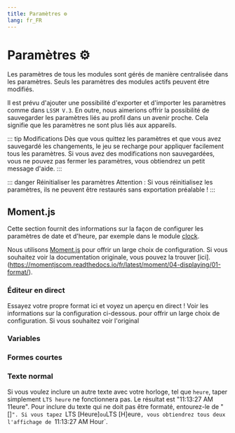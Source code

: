 ```yaml
---
title: Paramètres ⚙️
lang: fr_FR
---
```


# Paramètres ⚙️

Les paramètres de tous les modules sont gérés de manière centralisée dans les paramètres. Seuls les paramètres des modules actifs peuvent être modifiés.

Il est prévu d'ajouter une possibilité d'exporter et d'importer les paramètres comme dans `LSSM V.3`.
En outre, nous aimerions offrir la possibilité de sauvegarder les paramètres liés au profil dans un avenir proche. Cela signifie que les paramètres ne sont plus liés aux appareils.

::: tip Modifications
Dès que vous quittez les paramètres et que vous avez sauvegardé les changements, le jeu se recharge pour appliquer facilement tous les paramètres.
Si vous avez des modifications non sauvegardées, vous ne pouvez pas fermer les paramètres, vous obtiendrez un petit message d'aide.
:::

::: danger Réinitialiser les paramètres
Attention : Si vous réinitialisez les paramètres, ils ne peuvent être restaurés sans exportation préalable !
:::


## Moment.js
Cette section fournit des informations sur la façon de configurer les paramètres de date et d'heure, par exemple dans le module [clock](modules/clock.md).

Nous utilisons [Moment.js](https://momentjs.com) pour offrir un large choix de configuration. Si vous souhaitez voir la documentation originale, vous pouvez la trouver [ici].(https://momentjscom.readthedocs.io/fr/latest/moment/04-displaying/01-format/).

### Éditeur en direct
Essayez votre propre format ici et voyez un aperçu en direct ! Voir les informations sur la configuration ci-dessous.
pour offrir un large choix de configuration. Si vous souhaitez voir l'original

<momentjs-preview/>

### Variables
<momentjs-variables/>

### Formes courtes
<momentjs-shorts/>

### Texte normal
Si vous voulez inclure un autre texte avec votre horloge, tel que `heure`, taper simplement `LTS heure` ne fonctionnera pas. Le résultat est "11:13:27 AM 11eure". Pour inclure du texte qui ne doit pas être formaté, entourez-le de "[]`". Si vous tapez `LTS [Heure]` ou `LTS [H]eure`, vous obtiendrez tous deux l'affichage de `11:13:27 AM Hour`.